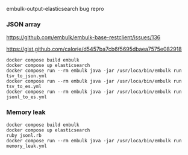 embulk-output-elasticsearch bug repro

### JSON array

https://github.com/embulk/embulk-base-restclient/issues/136

https://gist.github.com/calorie/d5457ba7cb6f5695dbaea7575e082918

```
docker compose build embulk
docker compose up elasticsearch
docker compose run --rm embulk java -jar /usr/loca/bin/embulk run tsv_to_json.yml
docker compose run --rm embulk java -jar /usr/loca/bin/embulk run tsv_to_es.yml
docker compose run --rm embulk java -jar /usr/loca/bin/embulk run jsonl_to_es.yml
```

### Memory leak

```
docker compose build embulk
docker compose up elasticsearch
ruby jsonl.rb
docker compose run --rm embulk java -jar /usr/loca/bin/embulk run memory_leak.yml
```
